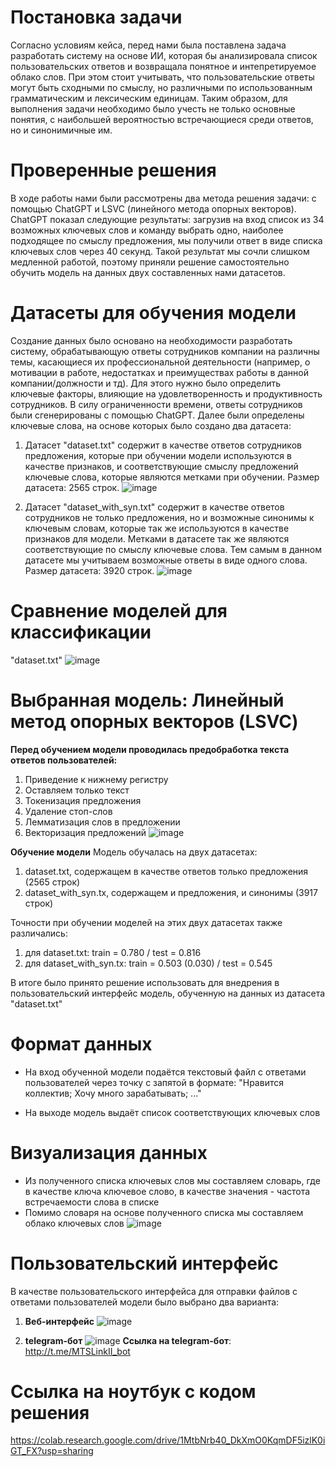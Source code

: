# Постановка задачи

Согласно условиям кейса, перед нами была поставлена задача разработать систему на основе ИИ, которая бы анализировала список пользовательских ответов и возвращала понятное и интепретируемое облако слов. При этом стоит учитывать, что пользовательские ответы могут быть сходными по смыслу, но различными по использованным грамматическим и лексическим единицам. Таким образом, для выполнения задачи необходимо было учесть не только основные понятия, с наибольшей вероятностью встречающиеся среди ответов, но и синонимичные им.

# Проверенные решения 

В ходе работы нами были рассмотрены два метода решения задачи: с помощью ChatGPT и LSVC (линейного метода опорных векторов). ChatGPT показал следующие результаты: загрузив на вход список из 34 возможных ключевых слов и команду выбрать одно, наиболее подходящее по смыслу предложения, мы получили ответ в виде списка ключевых слов через 40 секунд. Такой результат мы сочли слишком медленной работой, поэтому приняли решение самостоятельно обучить модель на данных двух составленных нами датасетов.

# Датасеты для обучения модели

  Создание данных было основано на необходимости разработать систему, обрабатывающую ответы сотрудников компании на различны темы, касающиеся их профессиональной деятельности (например, о мотивации в работе, недостатках и преимуществах работы в данной компании/должности и тд). Для этого нужно было определить ключевые факторы, влияющие на удовлетворенность и продуктивность сотрудников. В силу ограниченности времени, ответы сотрудников были сгенерированы с помощью СhatGPT. Далее были определены ключевые слова, на основе которых было создано два датасета: 
  1) Датасет "dataset.txt" содержит в качестве ответов сотрудников предложения, которые при обучении модели используются в качестве признаков, и соответствующие смыслу предложений ключевые слова, которые являются метками при обучении. Размер датасета: 2565 строк.
     ![image](https://github.com/user-attachments/assets/eaf627df-e373-4831-84fa-fa2ca69087ed)

  3) Датасет "dataset_with_syn.txt" содержит в качестве ответов сотрудников не только предложения, но и возможные синонимы к ключевым словам, которые так же используются в качестве признаков для модели. Метками в датасете так же являются соответствующие по смыслу ключевые слова. Тем самым в данном датасете мы учитываем возможные ответы в виде одного слова. Размер датасета: 3920 строк.
     ![image](https://github.com/user-attachments/assets/b2314145-055c-46fc-8c98-a8b5a687c29a)

# Сравнение моделей для классификации


"dataset.txt"
![image](https://github.com/user-attachments/assets/6d8915d9-a5b9-4813-88f1-5a97fb763bdc)


# Выбранная модель: Линейный метод опорных векторов (LSVC)
**Перед обучением модели проводилась предобработка текста ответов пользователей:**
1) Приведение к нижнему регистру
2) Оставляем только текст
3) Токенизация предложения
4) Удаление стоп-слов
5) Лемматизация слов в предложении
6) Векторизация предложений
![image](https://github.com/user-attachments/assets/f5356759-f488-46b8-82fd-155b0271872b)

**Обучение модели**
Модель обучалась на двух датасетах: 
1) dataset.txt, содержащем в качестве ответов только предложения (2565 строк)
2) dataset_with_syn.tx, содержащем и предложения, и синонимы (3917 строк)
   
Точности при обучении моделей на этих двух датасетах также различались:
1) для dataset.txt: train = 0.780 / test = 0.816
2) для dataset_with_syn.tx: train = 0.503 (0.030) / test = 0.545

В итоге было принято решение использовать для внедрения в пользовательский интерфейс модель, обученную на данных из датасета "dataset.txt"

# Формат данных

- На вход обученной модели подаётся текстовый файл с ответами пользователей через точку с запятой в формате:
"Нравится коллектив; Хочу много зарабатывать; ..."

- На выходе модель выдаёт список соответствующих ключевых слов

# Визуализация данных

- Из полученного списка ключевых слов мы составляем словарь, где в качестве ключа ключевое слово, в качестве значения - частота встречаемости слова в списке
- Помимо словаря на основе полученного списка мы составляем облако ключевых слов
  ![image](https://github.com/user-attachments/assets/d50e1b89-0b81-454b-8bf0-c5724128f307)

# Пользовательский интерфейс

В качестве пользовательского интерфейса для отправки файлов с ответами пользователей модели было выбрано два варианта:
1) **Веб-интерфейс**
   ![image](https://github.com/user-attachments/assets/9ec5fba7-7afa-49a0-b23b-6477ea9b7f20)

3) **telegram-бот**
   ![image](https://github.com/user-attachments/assets/22090443-1e0e-476a-a3a5-bc22288945dd)
**Ссылка на telegram-бот**: http://t.me/MTSLinkII_bot

# Ссылка на ноутбук с кодом решения
https://colab.research.google.com/drive/1MtbNrb40_DkXmO0KqmDF5izlK0iGT_FX?usp=sharing
